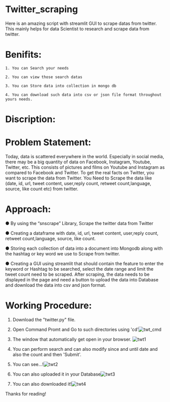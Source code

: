 # Twitter_scraping

  Here is an amazing script with streamlit GUI to scrape datas from twitter. This mainly helps for data Scientist to research and scrape data from twitter.
  
 # Benifits:
  
    1. You can Search your needs
    
    2. You can view those search datas
    
    3. You can Store data into collection in mongo db
    
    4. You can download such data into csv or json file format throughout yours needs.
    
# Discription:
# Problem Statement:
  Today, data is scattered everywhere in the world. Especially in social media, there may be a big quantity of data on Facebook, Instagram, Youtube, Twitter, etc. This consists of pictures and films on Youtube and Instagram as compared to Facebook and Twitter. To get the real facts on Twitter, you want to scrape the data from Twitter. You Need to Scrape the data like (date, id, url, tweet content, user,reply count, retweet count,language, source, like count etc) from twitter.
  
# Approach: 
  ●	By using the “snscrape” Library, Scrape the twitter data from Twitter
  
  ●	Creating a dataframe with date, id, url, tweet content, user,reply count, retweet count,language, source, like count.
  
  ●	Storing each collection of data into a document into Mongodb along with the hashtag or key word we use to  Scrape from twitter.
  
  ●	Creating a GUI using streamlit that should contain the feature to enter the keyword or Hashtag to be searched, select the date range and limit the tweet count need to be scraped. After scraping, the data needs to be displayed in the page and need a button to upload the data into Database and download the data into csv and json format.

# Working Procedure:

1. Download the "twitter.py" file.

2. Open Command Promt and Go to such directories using 'cd'![twt_cmd](https://user-images.githubusercontent.com/107666598/213982301-19f45089-b4ef-4708-8c2d-999a28d6c3e4.png)
3. The window that automatically get open in your browser. ![twt1](https://user-images.githubusercontent.com/107666598/213982432-571fa9e5-49e7-42d9-bd42-0d679eebea49.png)
4. You can perform search and can also modify since and until date and also the count and then 'Submit'. 
5. You can see...!![twt2](https://user-images.githubusercontent.com/107666598/213982627-ec903835-705d-4dc3-aadc-7ee72209fbe6.png)
6. You can also uploaded it in your Database![twt3](https://user-images.githubusercontent.com/107666598/213982711-6fc84e8f-e216-4dad-8ce0-c3659b7116a2.png)
7. You can also downloaded it!![twt4](https://user-images.githubusercontent.com/107666598/213982760-f5f01d2b-8f73-4c60-88ab-f36742146312.png)



Thanks for reading! 

